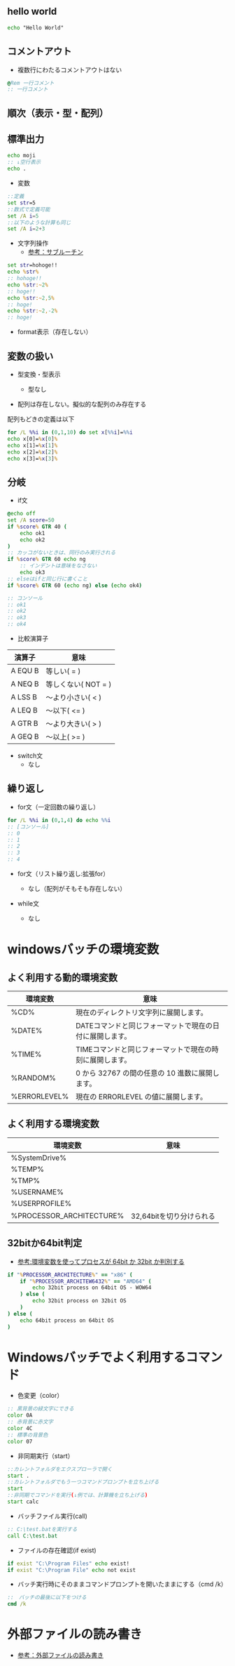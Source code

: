 hello world
---------------------------

```bat
echo "Hello World"
```

## コメントアウト

* 複数行にわたるコメントアウトはない

```bat
@Rem 一行コメント
:: 一行コメント
```

順次（表示・型・配列）
----------------------------------

## 標準出力

```bat
echo moji
:: ↓空行表示
echo .
```

* 変数

```bat
::定義
set str=5
::数式で定義可能
set /A i=5
::以下のような計算も同じ
set /A i=2+3
```

* 文字列操作
    * [参考：サブルーチン](http://piyopiyocs.blog115.fc2.com/blog-entry-898.html)

```bat
set str=hohoge!!
echo %str%
:: hohoge!!
echo %str:~2%
:: hoge!!
echo %str:~2,5%
:: hoge!
echo %str:~2,-2%
:: hoge!
```

* format表示（存在しない）

## 変数の扱い

* 型変換・型表示
    * 型なし

* 配列は存在しない。擬似的な配列のみ存在する

配列もどきの定義は以下

```bat
for /L %%i in (0,1,10) do set x[%%i]=%%i
echo x[0]=%x[0]%
echo x[1]=%x[1]%
echo x[2]=%x[2]%
echo x[3]=%x[3]%
```

分岐
-------------------------------

* if文

```bat
@echo off
set /A score=50
if %score% GTR 40 (
	echo ok1
	echo ok2
)
:: カッコがないときは、同行のみ実行される
if %score% GTR 60 echo ng
	:: インデントは意味をなさない
	echo ok3
:: elseはifと同じ行に書くこと
if %score% GTR 60 (echo ng) else (echo ok4)

:: コンソール
:: ok1
:: ok2
:: ok3
:: ok4
```

* 比較演算子

| 演算子  |         意味        |
|---------|---------------------|
| A EQU B | 等しい( = )         |
| A NEQ B | 等しくない( NOT = ) |
| A LSS B | ～より小さい( < )   |
| A LEQ B | ～以下( <= )        |
| A GTR B | ～より大きい( > )   |
| A GEQ B | ～以上( >= )        |


* switch文
     * なし

繰り返し
---------------------------------

* for文（一定回数の繰り返し）


```bat
for /L %%i in (0,1,4) do echo %%i
:: [コンソール]
:: 0
:: 1
:: 2
:: 3
:: 4
```


* for文（リスト繰り返し:拡張for）
    * なし（配列がそもそも存在しない）

* while文
    * なし

windowsバッチの環境変数
================================

よく利用する動的環境変数
---------------------------

|         環境変数        |                                  意味                                 |
|-------------------------|-----------------------------------------------------------------------|
| %CD%                    | 現在のディレクトリ文字列に展開します。                                |
| %DATE%                  | DATEコマンドと同じフォーマットで現在の日付に展開します。              |
| %TIME%                  | TIMEコマンドと同じフォーマットで現在の時刻に展開します。              |
| %RANDOM%                | 0 から 32767 の間の任意の 10 進数に展開します。                       |
| %ERRORLEVEL%            | 現在の ERRORLEVEL の値に展開します。                                  |

よく利用する環境変数
----------------------------

|         環境変数         |           意味           |
|--------------------------|--------------------------|
| %SystemDrive%            |                          |
| %TEMP%                   |                          |
| %TMP%                    |                          |
| %USERNAME%               |                          |
| %USERPROFILE%            |                          |
| %PROCESSOR_ARCHITECTURE% | 32,64bitを切り分けられる |


32bitか64bit判定
----------------------------

* [参考:環境変数を使ってプロセスが 64bit か 32bit か判別する](http://blog.livedoor.jp/moya_pro/archives/26944903.html)

```bat
if "%PROCESSOR_ARCHITECTURE%" == "x86" (
    if "%PROCESSOR_ARCHITEW6432%" == "AMD64" (
        echo 32bit process on 64bit OS - WOW64
    ) else (
        echo 32bit process on 32bit OS
    )
) else (
    echo 64bit process on 64bit OS
)
```

Windowsバッチでよく利用するコマンド
==================================

* 色変更（color）

```bat
:: 黒背景の緑文字にできる
color 0A
:: 赤背景に赤文字
color 4C
:: 標準の背景色
color 07
```

* 非同期実行（start）

```bat
::カレントフォルダをエクスプローラで開く
start .
::カレントフォルダでもう一つコマンドプロンプトを立ち上げる
start
::非同期でコマンドを実行(↓例では、計算機を立ち上げる)
start calc
```

* バッチファイル実行(call)

```bat
:: C:\test.batを実行する
call C:\test.bat
```

* ファイルの存在確認(if exist)

```bat
if exist "C:\Program Files" echo exist!
if exist "C:\Program File" echo not exist
```

* バッチ実行時にそのままコマンドプロンプトを開いたままにする（cmd /k）

```bat
::　バッチの最後に以下をつける
cmd /k
```

外部ファイルの読み書き
======================================

* [参考：外部ファイルの読み書き](http://capm-network.com/?tag=Windowsバッチファイル外部ファイルの読み書き)

